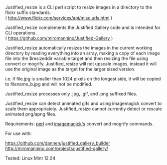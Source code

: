 Justified_resize is a CLI perl script to resize images in a directory to the flickr suffix standards.<br>
	( http://www.flickr.com/services/api/misc.urls.html )

Justified_resize complements the Justified Gallery code and is intended for CLI operations.<br>
	( https://github.com/miromannino/Justified-Gallery )


Justified_resize automatically resizes the images in the current working directory by reading everything into an array, making a copy of each image file into the $resizeddir variable target and then resizing the file using convert or mogrify.  Justified_resize will not upscale images, instead it will use the original image as the target for the larger sized version.

 i.e. if file.jpg is smaller than 1024 pixels on the longest side, it will be copied to filename_b.jpg and will not be modified.

Justified_resize processes only .jpg, .gif, and .png suffixed files.

Justified_resize can detect animated gifs and using imagemagick convert to scale them appropriately. 
Justified_resize cannot currently detect or rescale animated png/apng files.


Requirements: <a href="http://www.perl.org">perl</a> and <a href="http://www.imagemagick.org/">imagemagick's</a> convert and mogrify commands.

For use with:

https://github.com/dannen/justified_gallery_builder
http://miromannino.com/projects/justified-gallery/

Tested: Linux Mint 12.04
